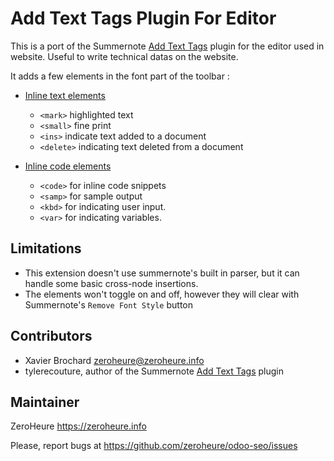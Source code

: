 # Add Text Tags Plugin For Editor

This is a port of the Summernote [Add Text Tags](https://github.com/tylerecouture/summernote-add-text-tags) plugin for the editor used in website. Useful to write technical datas on the website.

It adds a few elements in the font part of the toolbar :

* [Inline text elements](https://getbootstrap.com/docs/3.3/css/#type-inline-text)
  * `<mark>` highlighted text
  * `<small>` fine print
  * `<ins>` indicate text added to a document
  * `<delete>` indicating text deleted from a document

* [Inline code elements](https://getbootstrap.com/docs/3.3/css/#code)
  * `<code>` for inline code snippets
  * `<samp>` for sample output
  * `<kbd>` for indicating user input.
  * `<var>` for indicating variables.

## Limitations

* This extension doesn't use summernote's built in parser, but it can handle some basic cross-node insertions.
* The elements won't toggle on and off, however they will clear with Summernote's `Remove Font Style` button
  
## Contributors

- Xavier Brochard zeroheure@zeroheure.info
- tylerecouture, author of the Summernote [Add Text Tags](https://github.com/tylerecouture/summernote-add-text-tags) plugin

## Maintainer

ZeroHeure
https://zeroheure.info

Please, report bugs at https://github.com/zeroheure/odoo-seo/issues
